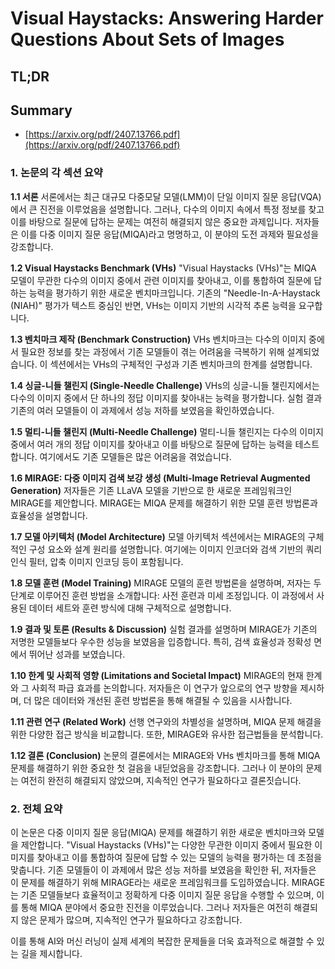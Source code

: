 # Visual Haystacks: Answering Harder Questions About Sets of Images
## TL;DR
## Summary
- [https://arxiv.org/pdf/2407.13766.pdf](https://arxiv.org/pdf/2407.13766.pdf)

### 1. 논문의 각 섹션 요약

**1.1 서론**
서론에서는 최근 대규모 다중모달 모델(LMM)이 단일 이미지 질문 응답(VQA)에서 큰 진전을 이루었음을 설명합니다. 그러나, 다수의 이미지 속에서 특정 정보를 찾고 이를 바탕으로 질문에 답하는 문제는 여전히 해결되지 않은 중요한 과제입니다. 저자들은 이를 다중 이미지 질문 응답(MIQA)라고 명명하고, 이 분야의 도전 과제와 필요성을 강조합니다.

**1.2 Visual Haystacks Benchmark (VHs)**
"Visual Haystacks (VHs)"는 MIQA 모델이 무관한 다수의 이미지 중에서 관련 이미지를 찾아내고, 이를 통합하여 질문에 답하는 능력을 평가하기 위한 새로운 벤치마크입니다. 기존의 "Needle-In-A-Haystack (NIAH)" 평가가 텍스트 중심인 반면, VHs는 이미지 기반의 시각적 추론 능력을 요구합니다.

**1.3 벤치마크 제작 (Benchmark Construction)**
VHs 벤치마크는 다수의 이미지 중에서 필요한 정보를 찾는 과정에서 기존 모델들이 겪는 어려움을 극복하기 위해 설계되었습니다. 이 섹션에서는 VHs의 구체적인 구성과 기존 벤치마크의 한계를 설명합니다.

**1.4 싱글-니들 챌린지 (Single-Needle Challenge)**
VHs의 싱글-니들 챌린지에서는 다수의 이미지 중에서 단 하나의 정답 이미지를 찾아내는 능력을 평가합니다. 실험 결과 기존의 여러 모델들이 이 과제에서 성능 저하를 보였음을 확인하였습니다.

**1.5 멀티-니들 챌린지 (Multi-Needle Challenge)**
멀티-니들 챌린지는 다수의 이미지 중에서 여러 개의 정답 이미지를 찾아내고 이를 바탕으로 질문에 답하는 능력을 테스트합니다. 여기에서도 기존 모델들은 많은 어려움을 겪었습니다.

**1.6 MIRAGE: 다중 이미지 검색 보강 생성 (Multi-Image Retrieval Augmented Generation)**
저자들은 기존 LLaVA 모델을 기반으로 한 새로운 프레임워크인 MIRAGE를 제안합니다. MIRAGE는 MIQA 문제를 해결하기 위한 모델 훈련 방법론과 효율성을 설명합니다.

**1.7 모델 아키텍처 (Model Architecture)**
모델 아키텍처 섹션에서는 MIRAGE의 구체적인 구성 요소와 설계 원리를 설명합니다. 여기에는 이미지 인코더와 검색 기반의 쿼리 인식 필터, 압축 이미지 인코딩 등이 포함됩니다.

**1.8 모델 훈련 (Model Training)**
MIRAGE 모델의 훈련 방법론을 설명하며, 저자는 두 단계로 이루어진 훈련 방법을 소개합니다: 사전 훈련과 미세 조정입니다. 이 과정에서 사용된 데이터 세트와 훈련 방식에 대해 구체적으로 설명합니다.

**1.9 결과 및 토론 (Results & Discussion)**
실험 결과를 설명하며 MIRAGE가 기존의 저명한 모델들보다 우수한 성능을 보였음을 입증합니다. 특히, 검색 효율성과 정확성 면에서 뛰어난 성과를 보였습니다.

**1.10 한계 및 사회적 영향 (Limitations and Societal Impact)**
MIRAGE의 현재 한계와 그 사회적 파급 효과를 논의합니다. 저자들은 이 연구가 앞으로의 연구 방향을 제시하며, 더 많은 데이터와 개선된 훈련 방법론을 통해 해결될 수 있음을 시사합니다.

**1.11 관련 연구 (Related Work)**
선행 연구와의 차별성을 설명하며, MIQA 문제 해결을 위한 다양한 접근 방식을 비교합니다. 또한, MIRAGE와 유사한 접근법들을 분석합니다.

**1.12 결론 (Conclusion)**
논문의 결론에서는 MIRAGE와 VHs 벤치마크를 통해 MIQA 문제를 해결하기 위한 중요한 첫 걸음을 내딛었음을 강조합니다. 그러나 이 분야의 문제는 여전히 완전히 해결되지 않았으며, 지속적인 연구가 필요하다고 결론짓습니다.

### 2. 전체 요약

이 논문은 다중 이미지 질문 응답(MIQA) 문제를 해결하기 위한 새로운 벤치마크와 모델을 제안합니다. "Visual Haystacks (VHs)"는 다양한 무관한 이미지 중에서 필요한 이미지를 찾아내고 이를 통합하여 질문에 답할 수 있는 모델의 능력을 평가하는 데 초점을 맞춥니다. 기존 모델들이 이 과제에서 많은 성능 저하를 보였음을 확인한 뒤, 저자들은 이 문제를 해결하기 위해 MIRAGE라는 새로운 프레임워크를 도입하였습니다. MIRAGE는 기존 모델들보다 효율적이고 정확하게 다중 이미지 질문 응답을 수행할 수 있으며, 이를 통해 MIQA 분야에서 중요한 진전을 이루었습니다. 그러나 저자들은 여전히 해결되지 않은 문제가 많으며, 지속적인 연구가 필요하다고 강조합니다.

이를 통해 AI와 머신 러닝이 실제 세계의 복잡한 문제들을 더욱 효과적으로 해결할 수 있는 길을 제시합니다.